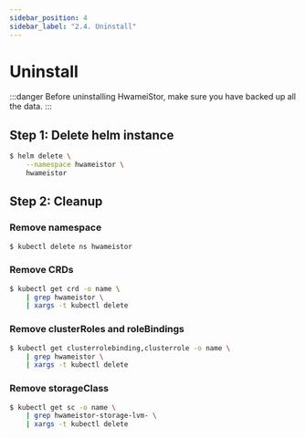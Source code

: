 ```yaml
---
sidebar_position: 4
sidebar_label: "2.4. Uninstall"
---
```


# Uninstall

:::danger
Before uninstalling HwameiStor, make sure you have backed up all the data.
:::

## Step 1: Delete helm instance

```bash
$ helm delete \
    --namespace hwameistor \
    hwameistor
```

## Step 2: Cleanup

### Remove namespace

```bash
$ kubectl delete ns hwameistor
```

### Remove CRDs

```bash
$ kubectl get crd -o name \
    | grep hwameistor \
    | xargs -t kubectl delete
```

### Remove clusterRoles and roleBindings

```bash
$ kubectl get clusterrolebinding,clusterrole -o name \
    | grep hwameistor \
    | xargs -t kubectl delete
```

### Remove storageClass

```bash
$ kubectl get sc -o name \
    | grep hwameistor-storage-lvm- \
    | xargs -t kubectl delete
```
